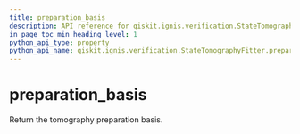 ```yaml
---
title: preparation_basis
description: API reference for qiskit.ignis.verification.StateTomographyFitter.preparation_basis
in_page_toc_min_heading_level: 1
python_api_type: property
python_api_name: qiskit.ignis.verification.StateTomographyFitter.preparation_basis
---
```


# preparation\_basis

Return the tomography preparation basis.

